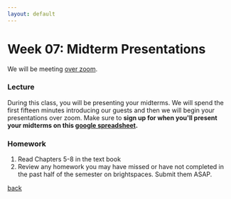 ```yaml
---
layout: default
---
```


# Week 07: Midterm Presentations

We will be meeting [over zoom](https://us02web.zoom.us/j/88550250169?pwd=aarkIEWL6fSN06XbLaBQyGsiloIFtB.1).

### Lecture
During this class, you will be presenting your midterms. We will spend the first fifteen minutes introducing our guests and then we will begin your presentations over zoom. Make sure to **sign up for when you'll present your midterms on this [google spreadsheet](https://docs.google.com/spreadsheets/d/1eZciMD_OrbMrUEE326ICEsEX7zjKnFumHoQLWXQGchU/edit?usp=sharing).**

### Homework
1. Read Chapters 5-8 in the text book
2. Review any homework you may have missed or have not completed in the past half of the semester on brightspaces. Submit them ASAP.

[back](./)
